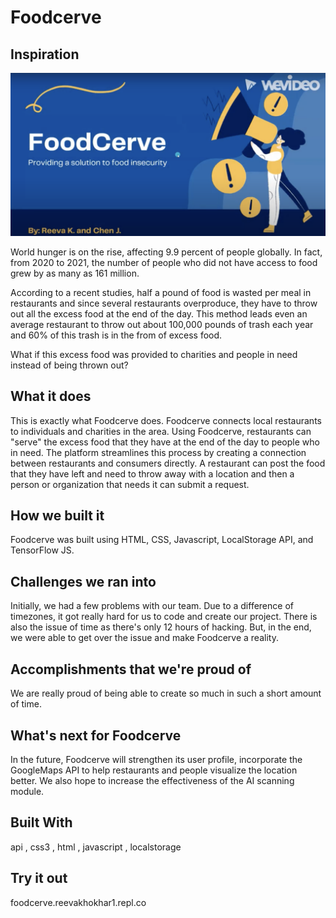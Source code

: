 # Foodcerve

## Inspiration

[![Project Video Demonstration](cover-page.jpg)](https://www.youtube.com/watch?v=tL-fd5SKzwE)

World hunger is on the rise, affecting 9.9 percent of people globally. In fact, from 2020 to 2021, the number of people who did not have access to food grew by as many as 161 million.

According to a recent studies, half a pound of food is wasted per meal in restaurants and since several restaurants overproduce, they have to throw out all the excess food at the end of the day. This method leads even an average restaurant to throw out about 100,000 pounds of trash each year and 60% of this trash is in the from of excess food.

What if this excess food was provided to charities and people in need instead of being thrown out?

## What it does
This is exactly what Foodcerve does. Foodcerve connects local restaurants to individuals and charities in the area. Using Foodcerve, restaurants can "serve" the excess food that they have at the end of the day to people who in need. The platform streamlines this process by creating a connection between restaurants and consumers directly. A restaurant can post the food that they have left and need to throw away with a location and then a person or organization that needs it can submit a request.

## How we built it
Foodcerve was built using HTML, CSS, Javascript, LocalStorage API, and TensorFlow JS.

## Challenges we ran into
Initially, we had a few problems with our team. Due to a difference of timezones, it got really hard for us to code and create our project. There is also the issue of time as there's only 12 hours of hacking. But, in the end, we were able to get over the issue and make Foodcerve a reality.

## Accomplishments that we're proud of
We are really proud of being able to create so much in such a short amount of time.

## What's next for Foodcerve
In the future, Foodcerve will strengthen its user profile, incorporate the GoogleMaps API to help restaurants and people visualize the location better. We also hope to increase the effectiveness of the AI scanning module.

## Built With
api , css3 , html , javascript , localstorage

## Try it out
foodcerve.reevakhokhar1.repl.co
